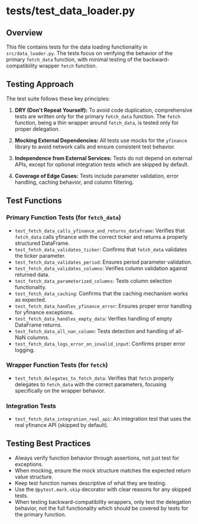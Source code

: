 # tests/test_data_loader.py

## Overview
This file contains tests for the data loading functionality in `src/data_loader.py`. The tests focus on verifying the behavior of the primary `fetch_data` function, with minimal testing of the backward-compatibility wrapper `fetch` function.

## Testing Approach
The test suite follows these key principles:

1. **DRY (Don't Repeat Yourself):** To avoid code duplication, comprehensive tests are written only for the primary `fetch_data` function. The `fetch` function, being a thin wrapper around `fetch_data`, is tested only for proper delegation.

2. **Mocking External Dependencies:** All tests use mocks for the `yfinance` library to avoid network calls and ensure consistent test behavior.

3. **Independence from External Services:** Tests do not depend on external APIs, except for optional integration tests which are skipped by default.

4. **Coverage of Edge Cases:** Tests include parameter validation, error handling, caching behavior, and column filtering.

## Test Functions

### Primary Function Tests (for `fetch_data`)
- `test_fetch_data_calls_yfinance_and_returns_dataframe`: Verifies that `fetch_data` calls yfinance with the correct ticker and returns a properly structured DataFrame.
- `test_fetch_data_validates_ticker`: Confirms that `fetch_data` validates the ticker parameter.
- `test_fetch_data_validates_period`: Ensures period parameter validation.
- `test_fetch_data_validates_columns`: Verifies column validation against returned data.
- `test_fetch_data_parameterized_columns`: Tests column selection functionality.
- `test_fetch_data_caching`: Confirms that the caching mechanism works as expected.
- `test_fetch_data_handles_yfinance_error`: Ensures proper error handling for yfinance exceptions.
- `test_fetch_data_handles_empty_data`: Verifies handling of empty DataFrame returns.
- `test_fetch_data_all_nan_column`: Tests detection and handling of all-NaN columns.
- `test_fetch_data_logs_error_on_invalid_input`: Confirms proper error logging.

### Wrapper Function Tests (for `fetch`)
- `test_fetch_delegates_to_fetch_data`: Verifies that `fetch` properly delegates to `fetch_data` with the correct parameters, focusing specifically on the wrapper behavior.

### Integration Tests
- `test_fetch_data_integration_real_api`: An integration test that uses the real yfinance API (skipped by default).

## Testing Best Practices
- Always verify function behavior through assertions, not just test for exceptions.
- When mocking, ensure the mock structure matches the expected return value structure.
- Keep test function names descriptive of what they are testing.
- Use the `@pytest.mark.skip` decorator with clear reasons for any skipped tests.
- When testing backward-compatibility wrappers, only test the delegation behavior, not the full functionality which should be covered by tests for the primary function.

